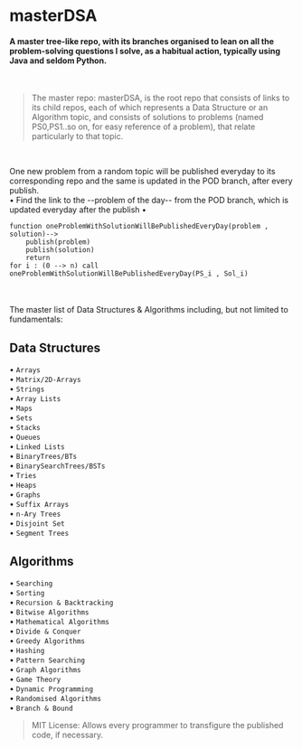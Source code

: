 # **masterDSA**

#### A master tree-like repo, with its branches organised to lean on all the problem-solving questions I solve, as a habitual action, typically using Java and seldom Python.
<br/>

>The master repo: masterDSA, is the root repo that consists of links to its child repos, each of which represents a Data Structure or an Algorithm topic, and consists of solutions to problems (named PS0,PS1..so on, for easy reference of a problem), that relate particularly to that topic. 
<br/>

One new problem from a random topic will be published everyday to its corresponding repo and the same is updated in the POD branch, after every publish.
<br/> • Find the link to the --problem of the day-- from the POD branch, which is updated everyday after the publish •

```
function oneProblemWithSolutionWillBePublishedEveryDay(problem , solution)-->
    publish(problem)
    publish(solution)
    return
for i : (0 --> n) call oneProblemWithSolutionWillBePublishedEveryDay(PS_i , Sol_i)
```
<br/>


<!-- This repo includes, but not limited to, the following topics: -->
<br/>
The master list of Data Structures & Algorithms including, but not limited to fundamentals:

## Data Structures 
• `Arrays` <br/>
• `Matrix/2D-Arrays` <br/>
• `Strings` <br/>
• `Array Lists` <br/>
• `Maps` <br/>
• `Sets` <br/>
• `Stacks` <br/>
• `Queues` <br/>
• `Linked Lists` <br/>
• `BinaryTrees/BTs` <br/>
• `BinarySearchTrees/BSTs` <br/>
• `Tries` <br/>
• `Heaps` <br/>
• `Graphs` <br/> 
• `Suffix Arrays` <br/>
• `n-Ary Trees` <br/>
• `Disjoint Set` <br/>
• `Segment Trees` <br/>

## Algorithms
• `Searching` <br/>
• `Sorting` <br/>
• `Recursion & Backtracking` <br/>
• `Bitwise Algorithms` <br/>
• `Mathematical Algorithms` <br/>
• `Divide & Conquer` <br/>
• `Greedy Algorithms` <br/>
• `Hashing` <br/>
• `Pattern Searching` <br/>
• `Graph Algorithms` <br/>
• `Game Theory` <br/>
• `Dynamic Programming` <br/>
• `Randomised Algorithms` <br/>
• `Branch & Bound` <br/>

> MIT License: Allows every programmer to transfigure the published code, if necessary.



